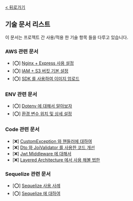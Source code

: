 [< 뒤로가기](../../README.md)

## 기술 문서 리스트

이 문서는 프로젝트 간 사용/적용 한 기술 항목 들을 다루고 있습니다.

### AWS 관련 문서

-   [⭕] [Nginx + Express 사용 설정](./aws/Nginx%20%2B%20Express%20%EC%82%AC%EC%9A%A9%20%EC%84%A4%EC%A0%95.md)
-   [⭕] [IAM + S3 버킷 기본 설정](./aws/IAM%20%2B%20S3%20%EB%B2%84%ED%82%B7%20%EA%B8%B0%EB%B3%B8%20%EC%84%A4%EC%A0%95.md)
-   [⭕] [SDK 를 사용하여 이미지 업로드](./aws/SDK%20%EB%A5%BC%20%EC%82%AC%EC%9A%A9%ED%95%98%EC%97%AC%20%EC%9D%B4%EB%AF%B8%EC%A7%80%20%EC%97%85%EB%A1%9C%EB%93%9C.md)

### ENV 관련 문서

-   [⭕] [Dotenv 에 대해서 알아보자](./environment/dotenv%20%EC%97%90%20%EB%8C%80%ED%95%98%EC%97%AC%20%EC%95%8C%EC%95%84%EB%B3%B4%EC%9E%90.md)
-   [⭕] [환경 변수 위치 및 상세 설정](./environment/%ED%99%98%EA%B2%BD%20%EB%B3%80%EC%88%98%20%EC%9C%84%EC%B9%98%20%EB%B0%8F%20%EC%83%81%EC%84%B8%20%EC%84%A4%EC%A0%95.md)

### Code 관련 문서

-   [❌] [CustomException 와 핸들러에 대하여](./pattern/CustomException%20%EC%99%80%20%ED%95%B8%EB%93%A4%EB%9F%AC%EC%97%90%20%EB%8C%80%ED%95%98%EC%97%AC.md)
-   [❌] [Dto 와 JoiValidator 를 사용한 코드 개선](./pattern/Dto%20%EC%99%80%20JoiValidator%20%EB%A5%BC%20%EC%82%AC%EC%9A%A9%ED%95%9C%20%EC%BD%94%EB%93%9C%20%EA%B0%9C%EC%84%A0.md)
-   [❌] [Jwt Middleware 에 대해서](./pattern/Jwt%20Middleware%20%EC%97%90%20%EB%8C%80%ED%95%B4%EC%84%9C.md)
-   [❌] [Layered Architecture 에서 사용 해볼 법한](./pattern/Layered%20Architecture%20%EC%97%90%EC%84%9C%20%EC%82%AC%EC%9A%A9%20%ED%95%B4%EB%B3%BC%20%EB%B2%95%ED%95%9C.md)

### Sequelize 관련 문서

-   [⭕] [Sequelize 사용 사례](./sequelize/Sequelize%20%EC%82%AC%EC%9A%A9%20%EC%82%AC%EB%A1%80.md)
-   [⭕] [Sequelize 에 대하여](./sequelize/Sequelize%20%EC%97%90%20%EB%8C%80%ED%95%98%EC%97%AC.md)
